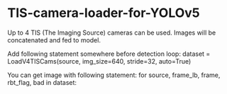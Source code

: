 # TIS-camera-loader-for-YOLOv5
Up to 4 TIS (The Imaging Source) cameras can be used. Images will be concatenated and fed to model.

Add following statement somewhere before detection loop:
    dataset = LoadV4TISCams(source, img_size=640, stride=32, auto=True)

You can get image with following statement:
    for source, frame_lb, frame, rbt_flag, bad in dataset:

